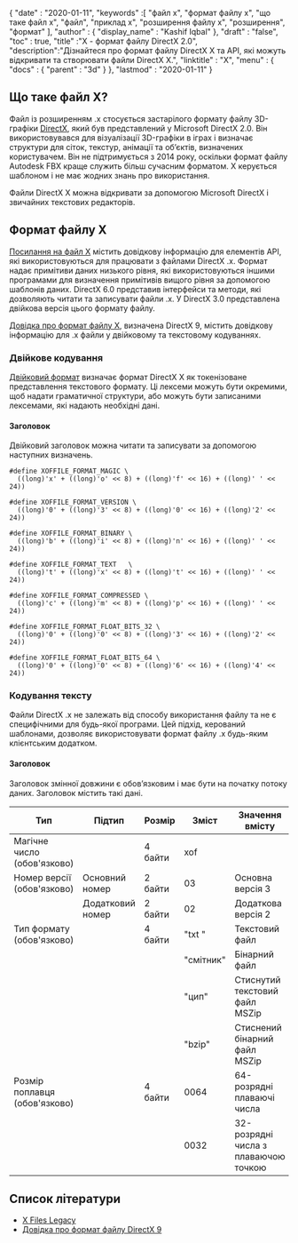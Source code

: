 {
  "date" : "2020-01-11",
  "keywords" :[ "файл x", "формат файлу x", "що таке файл x", "файл", "приклад x", "розширення файлу x", "розширення", "формат" ],
  "author" : {
    "display_name" : "Kashif Iqbal"
},
  "draft" : "false",
  "toc" : true,
  "title" :"X - формат файлу DirectX 2.0",
  "description":"Дізнайтеся про формат файлу DirectX X та API, які можуть відкривати та створювати файли DirectX X.",
  "linktitle" : "X",
  "menu" : {
    "docs" : {
      "parent" : "3d"
}
},
  "lastmod" : "2020-01-11"
}

## Що таке файл X?

Файл із розширенням .x стосується застарілого формату файлу 3D-графіки [DirectX](https://www.microsoft.com/en-us/download/search.aspx?q=directx), який був представлений у Microsoft DirectX 2.0. Він використовувався для візуалізації 3D-графіки в іграх і визначає структури для сіток, текстур, анімації та об’єктів, визначених користувачем. Він не підтримується з 2014 року, оскільки формат файлу Autodesk FBX краще служить більш сучасним форматом. X керується шаблоном і не має жодних знань про використання.

Файли DirectX X можна відкривати за допомогою Microsoft DirectX і звичайних текстових редакторів.

## Формат файлу X

[Посилання на файл X](https://learn.microsoft.com/en-us/windows/win32/direct3d9/dx9-graphics-reference-d3dx-x-file) містить довідкову інформацію для елементів API, які використовуються для працювати з файлами DirectX .x. Формат надає примітиви даних низького рівня, які використовуються іншими програмами для визначення примітивів вищого рівня за допомогою шаблонів даних. DirectX 6.0 представив інтерфейси та методи, які дозволяють читати та записувати файли .x. У DirectX 3.0 представлена двійкова версія цього формату файлу.

[Довідка про формат файлу X](https://learn.microsoft.com/en-us/windows/win32/direct3d9/dx9-graphics-reference-x-file-format), визначена DirectX 9, містить довідкову інформацію для .x файли у двійковому та текстовому кодуваннях.

### Двійкове кодування

[Двійковий формат](https://learn.microsoft.com/en-us/windows/win32/direct3d9/binary-encoding) визначає формат DirectX X як токенізоване представлення текстового формату. Ці лексеми можуть бути окремими, щоб надати граматичної структури, або можуть бути записаними лексемами, які надають необхідні дані.

#### Заголовок

Двійковий заголовок можна читати та записувати за допомогою наступних визначень.

```
#define XOFFILE_FORMAT_MAGIC \
  ((long)'x' + ((long)'o' << 8) + ((long)'f' << 16) + ((long)' ' << 24))

#define XOFFILE_FORMAT_VERSION \
  ((long)'0' + ((long)'3' << 8) + ((long)'0' << 16) + ((long)'2' << 24))

#define XOFFILE_FORMAT_BINARY \
  ((long)'b' + ((long)'i' << 8) + ((long)'n' << 16) + ((long)' ' << 24))

#define XOFFILE_FORMAT_TEXT   \
  ((long)'t' + ((long)'x' << 8) + ((long)'t' << 16) + ((long)' ' << 24))

#define XOFFILE_FORMAT_COMPRESSED \
  ((long)'c' + ((long)'m' << 8) + ((long)'p' << 16) + ((long)' ' << 24))

#define XOFFILE_FORMAT_FLOAT_BITS_32 \
  ((long)'0' + ((long)'0' << 8) + ((long)'3' << 16) + ((long)'2' << 24))

#define XOFFILE_FORMAT_FLOAT_BITS_64 \
  ((long)'0' + ((long)'0' << 8) + ((long)'6' << 16) + ((long)'4' << 24))
```

### Кодування тексту

Файли DirectX .x не залежать від способу використання файлу та не є специфічними для будь-якої програми. Цей підхід, керований шаблонами, дозволяє використовувати формат файлу .x будь-яким клієнтським додатком.


#### Заголовок

Заголовок змінної довжини є обов’язковим і має бути на початку потоку даних. Заголовок містить такі дані.

|Тип |Підтип |Розмір |Зміст |Значення вмісту|
---|---|---|---|---|
|Магічне число (обов'язково)| | 4 байти |xof|
|Номер версії (обов'язково) |Основний номер |2 байти |03 |Основна версія 3|
| |Додатковий номер |2 байти |02 |Додаткова версія 2|
|Тип формату (обов'язково)| |4 байти |"txt " |Текстовий файл|
| | | |"смітник"| Бінарний файл|
| | | |"цип"| Стиснутий текстовий файл MSZip|
| | | |"bzip"| Стиснений бінарний файл MSZip|
|Розмір поплавця (обов'язково)| |4 байти| 0064| 64-розрядні плаваючі числа|
| | | |0032 |32-розрядні числа з плаваючою точкою|


## Список літератури

* [X Files Legacy](https://learn.microsoft.com/en-us/windows/win32/direct3d9/x-files--legacy-)
* [Довідка про формат файлу DirectX 9](https://learn.microsoft.com/en-us/windows/win32/direct3d9/dx9-graphics-reference-x-file-format)

